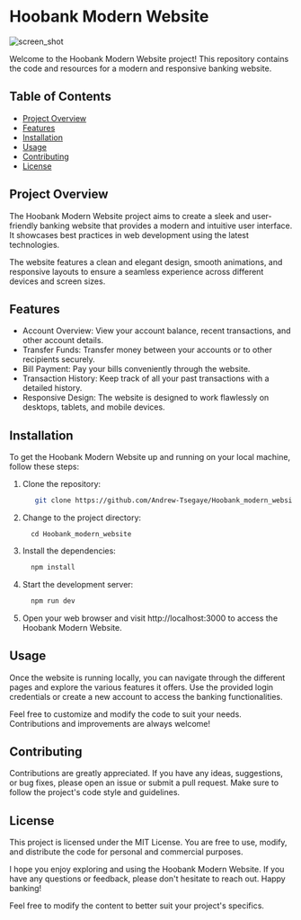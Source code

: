 # Hoobank Modern Website

![screen_shot](https://i.imgur.com/bRzo8ac.png)

Welcome to the Hoobank Modern Website project! This repository contains the code and resources for a modern and responsive banking website.

## Table of Contents
- [Project Overview](#project-overview)
- [Features](#features)
- [Installation](#installation)
- [Usage](#usage)
- [Contributing](#contributing)
- [License](#license)

## Project Overview
The Hoobank Modern Website project aims to create a sleek and user-friendly banking website that provides a modern and intuitive user interface. It showcases best practices in web development using the latest technologies.

The website features a clean and elegant design, smooth animations, and responsive layouts to ensure a seamless experience across different devices and screen sizes.

## Features
- Account Overview: View your account balance, recent transactions, and other account details.
- Transfer Funds: Transfer money between your accounts or to other recipients securely.
- Bill Payment: Pay your bills conveniently through the website.
- Transaction History: Keep track of all your past transactions with a detailed history.
- Responsive Design: The website is designed to work flawlessly on desktops, tablets, and mobile devices.

## Installation
To get the Hoobank Modern Website up and running on your local machine, follow these steps:

1. Clone the repository:
   ```bash
      git clone https://github.com/Andrew-Tsegaye/Hoobank_modern_website.git
   ```
2. Change to the project directory:
    ```shell
      cd Hoobank_modern_website
    ```
3. Install the dependencies:
   ```bash
     npm install
   ```
4. Start the development server:
   ```bash
     npm run dev
   ```
 
5. Open your web browser and visit http://localhost:3000 to access the Hoobank Modern Website.
   
## Usage
Once the website is running locally, you can navigate through the different pages and explore the various features it offers. Use the provided login credentials or create a new account to access the banking functionalities.

Feel free to customize and modify the code to suit your needs. Contributions and improvements are always welcome!

## Contributing
Contributions are greatly appreciated. If you have any ideas, suggestions, or bug fixes, please open an issue or submit a pull request. Make sure to follow the project's code style and guidelines.

## License
This project is licensed under the MIT License. You are free to use, modify, and distribute the code for personal and commercial purposes.   
   
I hope you enjoy exploring and using the Hoobank Modern Website. If you have any questions or feedback, please don't hesitate to reach out. Happy banking! 

Feel free to modify the content to better suit your project's specifics.
